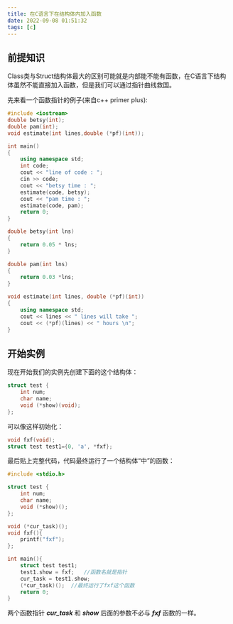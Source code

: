 ```yaml
---
title: 在C语言下在结构体内加入函数
date: 2022-09-08 01:51:32
tags: [c]
---
```


## 前提知识

Class类与Struct结构体最大的区别可能就是内部能不能有函数，在C语言下结构体虽然不能直接加入函数，但是我们可以通过指针曲线救国。

先来看一个函数指针的例子(来自c++ primer plus):

```c++
#include <iostream>
double betsy(int);
double pam(int);
void estimate(int lines,double (*pf)(int));

int main()
{
	using namespace std;
	int code;
	cout << "line of code : ";
	cin >> code;
	cout << "betsy time : ";
	estimate(code, betsy);
	cout << "pam time : ";
	estimate(code, pam);
	return 0;
}

double betsy(int lns)
{
	return 0.05 * lns;
}

double pam(int lns)
{
	return 0.03 *lns;
}

void estimate(int lines, double (*pf)(int))
{
	using namespace std;
	cout << lines << " lines will take ";
	cout << (*pf)(lines) << " hours \n";
}

```

## 开始实例

现在开始我们的实例先创建下面的这个结构体：

```c
struct test {
    int num;
    char name;
    void (*show)(void);
};
```

可以像这样初始化：

```c
void fxf(void);
struct test test1={0, 'a', *fxf};
```

最后贴上完整代码，代码最终运行了一个结构体“中”的函数：

```c
#include <stdio.h>

struct test {
    int num;
    char name;
    void (*show)();
};

void (*cur_task)();
void fxf(){
	printf("fxf");
};

int main(){
	struct test test1;
	test1.show = fxf;	//函数名就是指针
	cur_task = test1.show;
	(*cur_task)();	//最终运行了fxf这个函数
	return 0;
}
```

两个函数指针 ***cur_task*** 和 ***show*** 后面的参数不必与 ***fxf*** 函数的一样。
